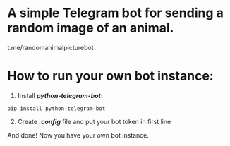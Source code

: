 # A simple Telegram bot for sending a random image of an animal.
t.me/randomanimalpicturebot

# How to run your own bot instance:
1. Install ***python-telegram-bot***:

```pip install python-telegram-bot```

2. Create ***.config*** file and put your bot token in first line

And done! Now you have your own bot instance.
